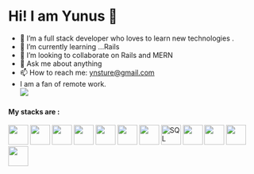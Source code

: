 # Hi! I am Yunus 👋

- 🔭 I’m a full stack developer who loves to learn new technologies .
- 🌱 I’m currently learning ...Rails 
- 👯 I’m looking to collaborate on Rails and MERN
- 💬 Ask me about anything
- 📫 How to reach me: ynsture@gmail.com
- I am a fan of remote work.<br/>
![](https://komarev.com/ghpvc/?username=rizikolik)


#### My stacks are :

<div style="display:inline">
 <img height=40 src="https://www.w3.org/html/logo/downloads/HTML5_Badge_256.png">
    <img   height=40
      src="https://www.kindpng.com/picc/m/464-4640184_css3-png-download-css-icon-transparent-png.png">
    <img height=40 src="https://blog.mwpreston.net/wp-content/uploads/2018/09/ruby-logo.png">
    <img   height=40 src="https://guides.rubyonrails.org/images/favicon.ico">
    <img height=40
      src="https://upload.wikimedia.org/wikipedia/commons/thumb/9/99/Unofficial_JavaScript_logo_2.svg/600px-Unofficial_JavaScript_logo_2.svg.png">
    <img  height=40 src="https://cdn.worldvectorlogo.com/logos/react.svg">
    <img  height=40 src="https://seeklogo.com/images/R/redux-logo-9CA6836C12-seeklogo.com.png">
    <img title="SQL" alt="SQL" height=40
      src="https://e7.pngegg.com/pngimages/614/744/png-clipart-mysql-database-mariadb-dolphin-marine-mammal-animals.png">
    <img  height=40 src="https://sass-lang.com/assets/img/styleguide/color-1c4aab2b.png">
    <img  height=40
      src="https://upload.wikimedia.org/wikipedia/commons/thumb/b/b2/Bootstrap_logo.svg/480px-Bootstrap_logo.svg.png">
  <img  height=40 src="https://seeklogo.com/images/R/rspec-logo-DA1EE19A18-seeklogo.com.png">
   <img  height=40 src="https://git-scm.com/images/logos/downloads/Git-Icon-1788C.png">
</div>

